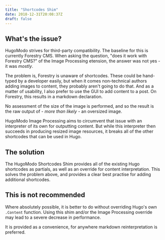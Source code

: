 ```yaml
---
title: "Shortcodes Shim"
date: 2018-12-31T20:08:37Z
draft: false
---
```

## What's the issue?

HugoModo strives for third-party compatibility. The baseline for this is currently Forestry CMS. When asking the question, "does it work with Forestry CMS?" of the Image Processing etension, the answer was not yes - it was *mostly*.

The problem is, Forestry is unaware of shortcodes. These could be hand-typed by a developer easily, but when it comes non-technical authors adding images to content, they probably aren't going to do that. And as a matter of usability, I also prefer to use the GUI to add content to a post. On Forestry, this results in a markdown declaration.

No assessment of the size of the image is performed, and so the result is the raw output of - *more than likely* - an oversized image.

HugoModo Image Processing aims to circumvent that issue with an interpreter of its own for outputting content. But while this interpreter then succeeds in producing resized image resources, it breaks all of the other shortcodes that can be used in Hugo.

## The solution

The HugoModo Shortcodes Shim provides all of the existing Hugo shortcodes as partials, as well as an override for content interpretation. This solves the problem above, and provides a clear best practise for adding additional shortcodes.

## This is not recommended

Where absolutely possible, it is better to do without overriding Hugo's own `.Content` function. Using this shim and/or the Image Processing override may lead to a severe decrease in performance.

It is provided as a convenience, for anywhere markdown reinterpretation is preferred.
